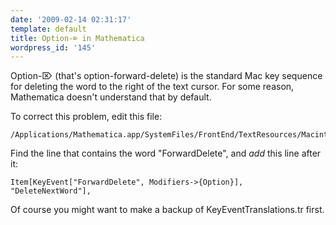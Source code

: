```yaml
---
date: '2009-02-14 02:31:17'
template: default
title: Option-⌦ in Mathematica
wordpress_id: '145'
---
```


Option-⌦ (that's option-forward-delete) is the standard Mac key sequence for deleting the word to the right of the text cursor.  For some reason, Mathematica doesn't understand that by default.

To correct this problem, edit this file:

    /Applications/Mathematica.app/SystemFiles/FrontEnd/TextResources/Macintosh/KeyEventTranslations.tr

Find the line that contains the word "ForwardDelete", and <em>add</em> this line after it:

    Item[KeyEvent["ForwardDelete", Modifiers->{Option}], "DeleteNextWord"],

Of course you might want to make a backup of KeyEventTranslations.tr first.

